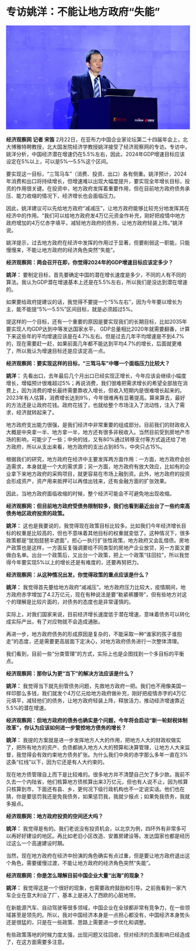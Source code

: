 # 专访姚洋：不能让地方政府“失能”

![1e35378dbb1a17ba14d2fa44d61b74ba.jpg](https://raw.githubusercontent.com/qqhsx/qqnews_image/main/2024/02/28/专访姚洋：不能让地方政府“失能”/1e35378dbb1a17ba14d2fa44d61b74ba.jpg)

**经济观察网 记者 宋笛**
2月22日，在亚布力中国企业家论坛第二十四届年会上，北大博雅特聘教授，北大国发院经济学教授姚洋接受了经济观察网的专访。专访中，姚洋分析，中国经济潜在增速仍在5.5%左右，因此，2024年GDP增速目标应该设定在5%以上，可以是5%—5.5%这个区间。

要实现这一目标，“三驾马车”（消费、投资、出口）各有侧重。姚洋预计，2024年消费和出口将持续增长，但增速难以出现大幅度提升，要实现全年增长目标，投资的作用很关键。在投资中，地方政府发挥着重要作用，但在目前地方政府债务承压、能力收缩的情况下，经济增长也会面临压力。

因此，姚洋建议可以先给地方政府“减减压”，让地方政府能够比较充分地发挥其在经济中的作用。“我们可以给地方政府发4万亿元资金作补充，刚好把疫情中地方政府增加的4万亿赤字填平，减轻地方政府的债务，让地方政府轻装上阵。”姚洋说。

姚洋提示，过去地方政府在经济中发挥的作用过于显著，但要削弱这一职能，只能慢慢来，不能让地方政府的经济角色突然“失能”。

**经济观察网：两会召开在即，你觉得2024年的GDP增速目标应该定多少？**

**姚洋：**
要制定目标，首先要确定中国的潜在增长速度是多少，不同的人有不同的算法。我认为GDP潜在增速基本上还是在5.5%左右，所以我们是没达到潜在增速的。

如果要给政府提建议的话，我觉得不要提一个“5%左右”，因为今年要以增长为主，能不能提“5%—5.5%”区间目标，就是必须超过5%。

提这样的一个目标，还有一个重要的原因是要实现我们的长期目标，比如2035年要实现人均GDP达到中等发达国家水平，
GDP总量相比2020年就需要翻番，计算下来这些年的平均增速应该是在4.7%左右。但是过去几年平均增速是不到4.7%的，现在需要赶一赶，如果前面几年都不能达到平均4.7%的增长，后面就更难了，所以我认为增速目标还是应该定高一点。

**经济观察网：要实现这样的目标，“三驾马车”中哪一个面临压力比较大？**

**姚洋：**
先看出口，去年最后几个月出口已经实现正增长，今年应该会继续小幅度增长，增幅预计很难超过5%；再说消费，我们很难把需求增长的希望全部放在消费上，因为消费的增长最终需要靠收入增长，但收入短期内是很难增长起来的。2023年有人估算，消费增长达到9%，今年很难再有显著提高。算来算去，最好的方法还是让政府花钱。政府花钱了，也就给整个市场注入了流动性，注入了需求，经济就转起来了。

地方政府支出能力很强，是我们经济中非常重要的组成部分。目前我们的财政收入大概是中央拿一半、地方拿一半，地方还有很多非税收入。当然目前受到房地产市场的影响，可能少了一些；中央的钱，又有80%通过转移支付等方式返还给了地方政府，所以从支出来看，地方政府的支出占到85%，中央只占15%。

根据我们的研究，地方政府在经济中主要发挥两方面作用：一方面，地方政府会创造需求，本身就是一个大的需求源；另一方面，地方政府有放大效应，比如有的企业拿下来地方政府的采购项目，就更容易在市场上融到资。此外，地方政府的投资会形成资产，资产用来抵押可以再借出钱来，还有金融方面的扩张效果。

因此，当地方政府面临收缩的时候，整个经济可能会不可避免地出现收缩。

**经济观察网：但目前地方政府受债务限制较多，我们也看到最近出台了一些约束高债务地区政府投资的政策。**

**姚洋：**
这也是我要说的，我觉得现在政策目标比较多。比如我们今年经济增长目标的权重是比较高的，但也不意味着其他目标的权重就变低了。这种情况下，很多政策都是“犹抱琵琶半遮面”，担心一执行扩张性政策，地方政府又会乱借债。房地产政策也是这样，一方面反复强调要给不同类型的房地产企业放贷，另一方面又要做白名单。出台一个政策后，又出台一个政策，把上一个政策“往回拉”，所以我觉得今年要实现5%以上的增长还是有难度的，还要再努把力。

**经济观察网：从这种情况出发，你觉得政策的重点应该是什么？**

**姚洋：**
我觉得首先要给地方政府“减减压”。地方政府压力比较大，疫情期间，地方政府赤字增加了4.2万亿元，现在有种说法是要“勒紧裤腰带”，但有些地方对这个的理解是比较片面的，对债务的态度也是非常谨慎的。

实际上，对我们国家来说，目前经济增长速度低于潜在增速，意味着债务可以转化成实际产出，有了对应物就不会造成通胀。

再进一步，地方政府债务的形成原因是复杂的，不能采取一种“谁家的孩子谁抱走”的态度，还是需要更高层面下定决心，对地方政府债务进行一次整体清理。

我们看到，目前一些“分类管理”的方式，实际上也是企图找到一个多目标的平衡点。

**经济观察网：那你认为更“当下”的解决方法应该是什么？**

**姚洋：**
我觉得当下就先别管债务问题，先救地方政府一把。我们也不用像美国一样印那么多钱，我们就发个4万亿元给地方政府做补充，刚好把疫情赤字的4万亿元填平，减轻他们的债务，让地方政府轻装上阵，释放活力，推动经济增速靠近5.5%的潜在增速。

**经济观察网：但地方政府的债务也确实是个问题，今年将会启动“新一轮财税体制改革”，你认为应该如何进一步管控地方债务的增长？**

**姚洋：**
我提的方案就是进一步发挥地方人大的作用，把地方人大的财政权做实了，把所有地方的资产、负债都纳入地方人大的预算和决算管理，让地方人大来监督，我觉得会有效约束地方债务扩张。为什么我们中央的赤字那么多年一直在3%这条“红线”以下，因为它还是有人大约束的。

现在地方债管理自上而下是比较难的。很多地方并不清楚自己欠了多少款。我前不久去一个内陆省，他们核算地方债核算出来3万亿元，但也有人说不止，因为核算只核算到市，下面还有县、乡，更何况下级行政机构也不一定说实话。他们也在猜，你是要惩罚我还是免我债务，如果惩罚我，我就少报点；如果免我债务，我就多报点。

**经济观察网：地方政府投资的空间还大吗？**

**姚洋：**
我觉得是有的。我们老说没有投资机会，以北京为例，四环外有非常多可以再好好建设的地区。再比如老旧小区改造、安置房建设等。发达国家也都是经历过这么一个高速建设时期。

当然，现在地方政府在经济中扮演的角色确实有点过重，但是要让地方政府退出这个角色，需要缓慢过渡，不能让地方政府的经济角色突然“失能”。

**经济观察网：你是怎么理解目前中国企业大量“出海”的现象？**

**姚洋：** 我觉得这是一个很好的现象，也需要政府鼓励和引导。之前我看到一家汽车企业在意大利设了厂，基本上是进入了西欧的心脏地带。

在新能源汽车、自动驾驶等很多领域，中国企业在全球都非常有竞争力，在一些领域甚至是领先的。所以，我对中国经济本身是一点担心都没有，中国经济本身势头还是很猛的，只是在一些政策、思路上需要进一步优化和调整。

有些政策落地的时候力度太强，出现问题又往回收，但对经济的负面影响已经造成了，在这方面需要多注意。

